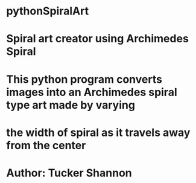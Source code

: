 pythonSpiralArt
=============
# Spiral art creator using Archimedes Spiral 
    
#    This python program converts images into an Archimedes spiral type art made by varying
#   the width of spiral as it travels away from the center

#  Author: Tucker Shannon


